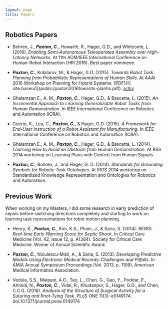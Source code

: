 ```yaml
---
layout: page
title: Papers
---
```


## Robotics Papers

  * Bohren, J., ***Paxton, C.***, Howarth, R., Hager, G.D., and Whitcomb, L. (2016). _Enabling Semi-Autonomous Teleoperated Assembly over High-Latency Networks_. At 11th ACM/IEEE International Conference on Human-Robot Interaction (HRI 2016). Best paper nomineee.

  * ***Paxton, C.***, Kobilarov, M., & Hager, G.D. (2015). _Towards Robot Task Planning from Probabilistic Representations of Human Skills_. At AAAI 2016 Workshop on Planning for Hybrid Systems. [PDF]({{ site.baseurl}}public/paxton2016towards-planhs.pdf). [arXiv](http://arxiv.org/abs/1602.04754).

  * Ghalamzan E., A. M., ***Paxton, C.***, Hager, G.D., & Bascetta, L. (2015). _An Incremental Approach to Learning Generalizable Robot Tasks from Human Demonstration_. In IEEE International Conference on Robotics and Automation (ICRA).

  * Guerin, K., Lea, C., ***Paxton, C.***, & Hager, G.D. (2015). _A Framework for End-User Instruction of a Robot Assistant for Manufacturing_. In IEEE International Conference on Robotics and Automation (ICRA).

  * Ghalamzan E., A. M., ***Paxton, C.***, Hager, G.D., & Bascetta, L. (2014). _Learning How to Avoid an Obstacle from Human Demonstration_. At RSS 2014 workshop on Learning Plans with Context from Human Signals.

  * ***Paxton, C.***, Bohren, J., and Hager, G. D. (2014). _Standards for Grounding Symbols for Robotic Task Ontologies_. At IROS 2014 workshop on Standardized Knowledge Representation and Ontologies for Robotics and Automation. 

## Previous Work

<p class="message">
When working on my Masters, I did some research in early prediction of sepsis before switching directions completely and starting to work on learning task representations for robot motion planning.
</p>

  * Henry, K., ***Paxton, C.***, Kim, K.S., Pham, J., & Saria, S. (2014). _REWS: Real-time Early Warning Score for Septic Shock_. In Critical Care Medicine (Vol. 42, Issue 12, p. A1384). Society for Critical Care Medicine. Winner of Annual Scientific Award. 

  * ***Paxton, C.***, Niculescu-Mizil, A., & Saria, S. (2013). _Developing Predictive Models Using Electronic Medical Records: Challenges and Pitfalls_. In AMIA Annual Symposium Proceedings (Vol. 2013, p. 1109). American Medical Informatics Association.

  * Vedula, S.S., Malpani, A.O., Tao, L., Chen, G., Gao, Y., Poddar, P., Ahmidi, N., ***Paxton, C.***, Vidal, R., Khudanpur, S., Hager, G.D., and Chen, C.C.G. (2016). _Analysis of the Structure of Surgical Activity for a Suturing and Knot-Tying Task_. PLoS ONE 11(3): e0149174. doi:10.1371/journal.pone.0149174


